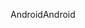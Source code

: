 <span data-ttu-id="5b39d-101">Android</span><span class="sxs-lookup"><span data-stu-id="5b39d-101">Android</span></span>